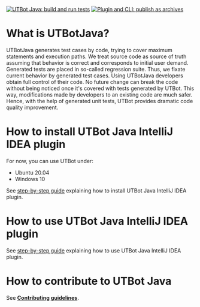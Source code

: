 [![UTBot Java: build and run tests](https://github.com/UnitTestBot/UTBotJava/actions/workflows/build-and-run-tests.yml/badge.svg)](https://github.com/UnitTestBot/UTBotJava/actions/workflows/build-and-run-tests.yml)
[![Plugin and CLI: publish as archives](https://github.com/UnitTestBot/UTBotJava/actions/workflows/publish-plugin-and-cli.yml/badge.svg)](https://github.com/UnitTestBot/UTBotJava/actions/workflows/publish-plugin-and-cli.yml)

# What is UTBotJava?

UTBotJava generates test cases by code, trying to cover maximum statements and execution paths. We treat source code as source of truth assuming that behavior is correct and corresponds to initial user demand. Generated tests are placed in so-called regression suite. Thus, we fixate current behavior by generated test cases. Using UTBotJava developers obtain full control of their code. No future change can break the code without being noticed once it's covered with tests generated by UTBot. This way, modifications made by developers to an existing code are much safer. Hence, with the help of generated unit tests, UTBot provides dramatic code quality improvement.

# How to install UTBot Java IntelliJ IDEA plugin

For now, you can use UTBot under:
- Ubuntu 20.04
- Windows 10

See [step-by-step guide](https://github.com/UnitTestBot/UTBotJava/wiki/intellij-idea-plugin) explaining how to install UTBot Java IntelliJ IDEA plugin.

# How to use UTBot Java IntelliJ IDEA plugin

See [step-by-step guide](https://github.com/UnitTestBot/UTBotJava/wiki/Generate-tests-with-UTBot-IntelliJ-IDEA-plugin) explaining how to use UTBot Java IntelliJ IDEA plugin.

# How to contribute to UTBot Java

See [**Contributing guidelines**](CONTRIBUTING.md).
